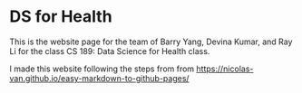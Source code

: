 # DS for Health

This is the website page for the team of Barry Yang, Devina Kumar, and Ray Li for the class CS 189: Data Science for Health class.

I made this website following the steps from from https://nicolas-van.github.io/easy-markdown-to-github-pages/
